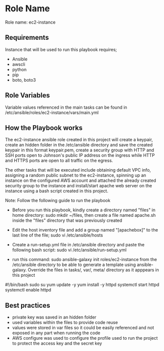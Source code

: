 Role Name
=========
Role name: ec2-instance

Requirements
------------

Instance that will be used to run this playbook requires;

- Ansible
- awscli
- python 
- pip
- boto, boto3

Role Variables
--------------

Variable values referenced in the main tasks can be found in /etc/ansible/roles/ec2-instance/vars/main.yml


How the Playbook works
-----------------------

The ec2-instance ansible role created in this project will create a keypair, create an hidden folder in the /etc/ansible directory and save the created keypair in this format keypair.pem, create a security group with HTTP and SSH ports open to Johnson's public IP address on the ingress while HTTP and HTTPS ports are open to all traffic on the egress.

The other tasks that will be executed include obtaining default VPC info, assigning a random public subnet to the ec2-instance, spinning up an instance on the configured AWS account and attached the already created security group to the instance and install/start apache web server on the instance using a bash script created in this project.

Note: Follow the following guide to run the playbook


- Before you run this playbook, kindly create a directory named "files" in home directory: sudo mkdir ~/files, then create a file named apache.sh inside the "files" directory that was previously created

- Edit the host inventory file and add a group named "[apachebox]" to the last line of the file; sudo vi /etc/ansible/hosts

- Create a run-setup.yml file in /etc/ansible directory and paste the following bash script: sudo vi /etc/ansible/run-setup.yml

- run this command: sudo ansible-galaxy init roles/ec2-instance from the /etc/ansible directory to be able to generate a  template using ansible-galaxy. Override the files in tasks/, var/, meta/ directory as it apppears in this project

#!/bin/bash
sudo su
yum update -y
yum install -y httpd
systemctl start httpd
systemctl enable httpd



Best practices 
---------------

- private key was saved in an hidden folder
- used variables within the files to provide code reuse
- values were stored in var files so it could be easily referenced and not exposed in any part when running the code
- AWS configure was used to configure the profile used to run the project to protect the access key and the secret key





